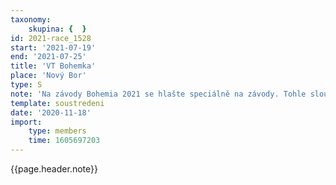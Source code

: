 ```yaml
---
taxonomy:
    skupina: {  }
id: 2021-race_1528
start: '2021-07-19'
end: '2021-07-25'
title: 'VT Bohemka'
place: 'Nový Bor'
type: S
note: 'Na závody Bohemia 2021 se hlašte speciálně na závody. Tohle slouží k přihlášce společného soustředění.'
template: soustredeni
date: '2020-11-18'
import:
    type: members
    time: 1605697203
---
```


{{page.header.note}}
